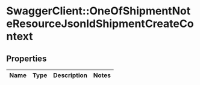 # SwaggerClient::OneOfShipmentNoteResourceJsonldShipmentCreateContext

## Properties
Name | Type | Description | Notes
------------ | ------------- | ------------- | -------------

